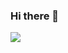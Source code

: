 ### Hi there 👋

<!--
**hxxjx523/hxxjx523** is a ✨ _special_ ✨ repository because its `README.md` (this file) appears on your GitHub profile.

Here are some ideas to get you started:

- 🔭 I’m currently working on ...
- 🌱 I’m currently learning ...
- 👯 I’m looking to collaborate on ...
- 🤔 I’m looking for help with ...
- 💬 Ask me about ...
- 📫 How to reach me: ...
- 😄 Pronouns: ...
- ⚡ Fun fact: ...
-->

<a href="https://www.instagram.com/hh__moa/" target="_blank"><img src="https://img.shields.io/badge/instagram-FFB9B9?style=flat-square&logo=instagram&logoColor=white"></a>
